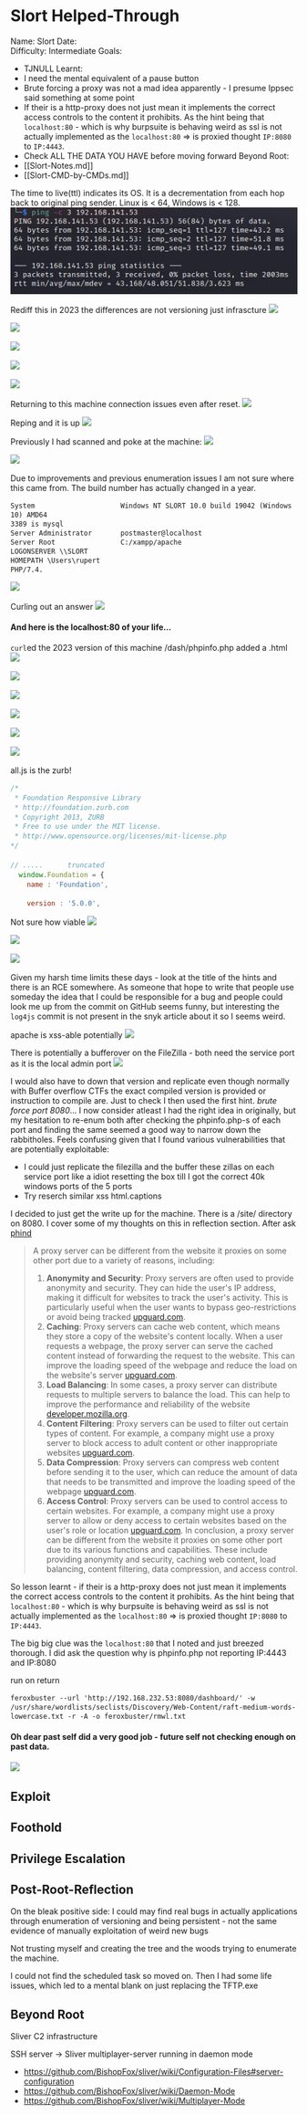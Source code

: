 # Slort Helped-Through

Name: Slort
Date:  
Difficulty:  Intermediate
Goals:  
- TJNULL 
Learnt:
- I need the mental equivalent of a pause button 
- Brute forcing a proxy was not a mad idea apparently - I presume Ippsec said something at some point 
- If their is a http-proxy does not just mean it implements the correct access controls to the content it prohibits. As the hint being that `localhost:80` - which is why burpsuite is behaving weird as ssl is not actually implemented as the `localhost:80` => is proxied thought `IP:8080` to `IP:4443`.
- Check ALL THE DATA YOU HAVE before moving forward
Beyond Root:
- [[Slort-Notes.md]]
- [[Slort-CMD-by-CMDs.md]]

The time to live(ttl) indicates its OS. It is a decrementation from each hop back to original ping sender. Linux is < 64, Windows is < 128.
![ping](OS-ProvingGrounds/Slort/Screenshots/ping.png)

Rediff this in 2023 the differences are not versioning just infrascture
![](samepagediffport.png)

![](phpyouradmin.png)

![](nmapity.png)

![](nc5040.png)

![](amap5040.png)

Returning to this machine connection issues even after reset.
![](4443-weirdness.png)

Reping and it is up
![](reping.png)

Previously I had scanned and poke at the machine:
![](4443-phpmyadmin.png)

![](cmesmbenum.png)

Due to improvements and previous enumeration issues I am not sure where this came from. The build number has actually changed in a year. 
```
System                     Windows NT SLORT 10.0 build 19042 (Windows 10) AMD64
3389 is mysql
Server Administrator       postmaster@localhost
Server Root                C:/xampp/apache
LOGONSERVER \\SLORT
HOMEPATH \Users\rupert
PHP/7.4.
```

![](moreweirdness.png)

Curling out an answer
![](curlingoutananswer.png)

#### And here is the localhost:80 of your life...

`curl`ed the 2023 version of this machine /dash/phpinfo.php added a .html 
![](backontarget.png)

![](apacheenv.png)

![](curlversioncheck.png)

![](phpzipfilters.png)

![](rupertsapacheonwebweird.png)

![](morelinksfromthezurbnucleifingerprint.png)

all.js is the zurb!
```js
/*
 * Foundation Responsive Library
 * http://foundation.zurb.com
 * Copyright 2013, ZURB
 * Free to use under the MIT license.
 * http://www.opensource.org/licenses/mit-license.php
*/

// .....      truncated
  window.Foundation = {
    name : 'Foundation',

    version : '5.0.0',
```

Not sure how viable
![](xxsincaptionsoforalllt6zurb.png)

![](htmlcaptions.png)

![](imagecaptions.png)

Given my harsh time limits these days - look at the title of the hints and there is an RCE somewhere. As someone that hope to write that people use someday the idea that I could be responsible for a bug and people could look me up from the commit on GitHub seems funny, but interesting the `log4js` commit is not present in the snyk article about it so I seems weird. 

apache is xss-able potentially
![](apachexxs-potential.png)

There is potentially a bufferover on the FileZilla - both need the service port as it is the local admin port
![](filezillabufferoverflow.png)

I would also have to down that version and replicate even though normally with Buffer overflow CTFs the exact compiled version is provided or instruction to compile are. Just to check I then used the first hint. *brute force port 8080*... I now consider atleast I had the right idea in originally, but my hesitation to re-enum both after checking the phpinfo.php-s of each port and finding the same seemed a good way to narrow down the rabbitholes. Feels confusing given that I found various vulnerabilities that are potentially exploitable:
- I could just replicate the filezilla and the buffer these zillas on each service port like a idiot resetting the box till I got the correct 40k windows ports of the 5 ports
- Try reserch similar xss html.captions 

I decided to just get the write up for the machine. There is a /site/ directory on 8080. I cover some of my thoughts on this in reflection section. After ask [phind](https://www.phind.com/search?cache=qy1ctb6rksarh87a2o3d3iqz) 

>A proxy server can be different from the website it proxies on some other port due to a variety of reasons, including:
>1. **Anonymity and Security**: Proxy servers are often used to provide anonymity and security. They can hide the user's IP address, making it difficult for websites to track the user's activity. This is particularly useful when the user wants to bypass geo-restrictions or avoid being tracked [upguard.com](https://www.upguard.com/blog/proxy-server).
>2. **Caching**: Proxy servers can cache web content, which means they store a copy of the website's content locally. When a user requests a webpage, the proxy server can serve the cached content instead of forwarding the request to the website. This can improve the loading speed of the webpage and reduce the load on the website's server [upguard.com](https://www.upguard.com/blog/proxy-server).
> 3. **Load Balancing**: In some cases, a proxy server can distribute requests to multiple servers to balance the load. This can help to improve the performance and reliability of the website [developer.mozilla.org](https://developer.mozilla.org/en-US/docs/Web/HTTP/Proxy_servers_and_tunneling).
> 4. **Content Filtering**: Proxy servers can be used to filter out certain types of content. For example, a company might use a proxy server to block access to adult content or other inappropriate websites [upguard.com](https://www.upguard.com/blog/proxy-server).
> 5. **Data Compression**: Proxy servers can compress web content before sending it to the user, which can reduce the amount of data that needs to be transmitted and improve the loading speed of the webpage [upguard.com](https://www.upguard.com/blog/proxy-server).
> 6. **Access Control**: Proxy servers can be used to control access to certain websites. For example, a company might use a proxy server to allow or deny access to certain websites based on the user's role or location [upguard.com](https://www.upguard.com/blog/proxy-server).
> In conclusion, a proxy server can be different from the website it proxies on some other port due to its various functions and capabilities. These include providing anonymity and security, caching web content, load balancing, content filtering, data compression, and access control.

So lesson learnt - if their is a http-proxy does not just mean it implements the correct access controls to the content it prohibits. As the hint being that `localhost:80` - which is why burpsuite is behaving weird as ssl is not actually implemented as the `localhost:80` => is proxied thought `IP:8080` to `IP:4443`.

The big big clue was the `localhost:80` that I noted and just breezed thorough. I did ask the question why is phpinfo.php not reporting IP:4443 and IP:8080

run on return
```
feroxbuster --url 'http://192.168.232.53:8080/dashboard/' -w /usr/share/wordlists/seclists/Discovery/Web-Content/raft-medium-words-lowercase.txt -r -A -o feroxbuster/rmwl.txt
```

#### Oh dear past self did a very good job - future self not checking enough on past data.
![](ohdear.png)
## Exploit

## Foothold

## Privilege Escalation



## Post-Root-Reflection  

On the bleak positive side: I could may find real bugs in actually applications through enumeration of versioning and being persistent - not the same evidence of manually exploitation of weird new bugs

Not trusting myself and creating the tree and the woods trying to enumerate the machine. 

I could not find the scheduled task so moved on. Then I had some life issues, which led to a mental blank on just replacing the TFTP.exe 
## Beyond Root

Sliver C2 infrastructure 

SSH server -> Sliver multiplayer-server running in daemon mode 
- https://github.com/BishopFox/sliver/wiki/Configuration-Files#server-configuration
- https://github.com/BishopFox/sliver/wiki/Daemon-Mode
- https://github.com/BishopFox/sliver/wiki/Multiplayer-Mode

